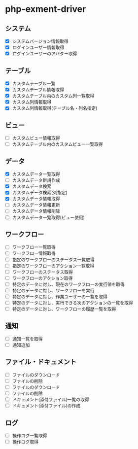 # php-exment-driver

## システム
- [X] システムバージョン情報取得
- [X] ログインユーザー情報取得
- [X] ログインユーザーのアバター取得

## テーブル
- [X] カスタムテーブル一覧
- [X] カスタムテーブル情報取得
- [X] カスタムテーブル内のカスタム列一覧取得
- [X] カスタム列情報取得
- [X] カスタム列情報取得(テーブル名・列名指定)

## ビュー
- [ ] カスタムビュー情報取得
- [ ] カスタムテーブル内のカスタムビュー一覧取得

## データ
- [X] カスタムデータ一覧取得
- [ ] カスタムデータ新規作成
- [X] カスタムデータ検索
- [X] カスタムデータ検索(列指定)
- [X] カスタムデータ情報取得
- [ ] カスタムデータ情報更新
- [ ] カスタムデータ情報削除
- [ ] カスタムデータ一覧取得(ビュー使用)

## ワークフロー
- [ ] ワークフロー一覧取得
- [ ] ワークフロー情報取得
- [ ] 指定のワークフローのステータス一覧取得
- [ ] 指定のワークフローのアクション一覧取得
- [ ] ワークフローのステータス取得
- [ ] ワークフローのアクション取得
- [ ] 特定のデータに対し、現在のワークフローの実行値を取得
- [ ] 特定のデータに対し、ワークフローを実行
- [ ] 特定のデータに対し、作業ユーザーの一覧を取得
- [ ] 特定のデータに対し、実行できる次のアクションの一覧を取得
- [ ] 特定のデータに対し、ワークフローの履歴一覧を取得

## 通知
- [ ] 通知一覧を取得
- [ ] 通知追加

## ファイル・ドキュメント
- [ ] ファイルのダウンロード
- [ ] ファイルの削除
- [ ] ファイルのダウンロード
- [ ] ファイルの削除
- [ ] ドキュメント(添付ファイル)一覧の取得
- [ ] ドキュメント(添付ファイル)の作成

## ログ
- [ ] 操作ログ一覧取得
- [ ] 操作ログ取得
